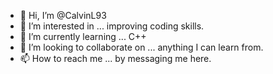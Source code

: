 - 👋 Hi, I’m @CalvinL93
- 👀 I’m interested in ... improving coding skills.
- 🌱 I’m currently learning ... C++
- 💞️ I’m looking to collaborate on ... anything I can learn from.
- 📫 How to reach me ... by messaging me here.

<!---
CalvinL93/CalvinL93 is a ✨ special ✨ repository because its `README.md` (this file) appears on your GitHub profile.
You can click the Preview link to take a look at your changes.
--->
